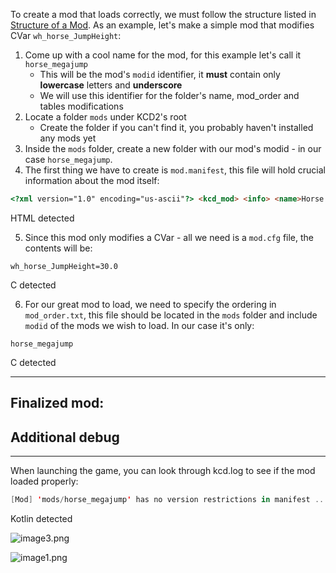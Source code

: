 To create a mod that loads correctly, we must follow the structure listed in [Structure of a Mod](chrome-extension://pcmpcfapbekmbjjkdalcgopdkipoggdi/articles/KM-A-3/Structure-of-a-Mod "KM-A-3: Structure of a Mod"). As an example, let's make a simple mod that modifies CVar `wh_horse_JumpHeight`:

1.  Come up with a cool name for the mod, for this example let's call it `horse_megajump`
    -   This will be the mod's `modid` identifier, it **must** contain only **lowercase** letters and **underscore**
    -   We will use this identifier for the folder's name, mod\_order and tables modifications
2.  Locate a folder `mods` under KCD2's root
    -   Create the folder if you can't find it, you probably haven't installed any mods yet
3.  Inside the `mods` folder, create a new folder with our mod's modid - in our case `horse_megajump`.
4.  The first thing we have to create is `mod.manifest`, this file will hold crucial information about the mod itself:

```html
<?xml version="1.0" encoding="us-ascii"?> <kcd_mod> <info> <name>Horse mega jump</name> <modid>horse_megajump</modid> <description>Your horse now jumps over buildings</description> <author>patrik.papso</author> <version>1.0.0</version> <created_on>2024-12-06</created_on> <modifies_level>false</modifies_level> </info> </kcd_mod>
```

HTML detected

5.  Since this mod only modifies a CVar - all we need is a `mod.cfg` file, the contents will be:

```clike
wh_horse_JumpHeight=30.0
```

C detected

6.  For our great mod to load, we need to specify the ordering in `mod_order.txt`, this file should be located in the `mods` folder and include `modid` of the mods we wish to load. In our case it's only:

```clike
horse_megajump
```

C detected

___

## Finalized mod:

## Additional debug

___

When launching the game, you can look through kcd.log to see if the mod loaded properly:

```kotlin
[Mod] 'mods/horse_megajump' has no version restrictions in manifest ... [Mod] 'mods/horse_megajump' is not limited to any game version, it will be enabled ... Loading config file 'mods/horse_megajump/mod.cfg' (mods\horse_catapult\mod.cfg) ... <16:22:02> [Mod] Opening paks in mods/horse_megajump/data/*.pak ... <16:22:20> [Error] XML reader: Can't open file 'Localization\text__horse_megajump.xml' ... <16:22:30> Loading lua init script for mod horse_megajump... <16:22:30> Loading and executing script file 'scripts/mods/horse_megajump.lua'...
```

Kotlin detected

![image3.png](https://warhorse.youtrack.cloud/api/files/200-9?sign=MTc0NzYxMjgwMDAwMHwyLTB8MjAwLTl8N01XajhWZzA0eTlyZkJ2ckFEaU15Xzc0VzJndm9aUXg4cU1YTHFGQ2IwSQ0K)

![image1.png](https://warhorse.youtrack.cloud/api/files/200-10?sign=MTc0NzYxMjgwMDAwMHwyLTB8MjAwLTEwfC00SjlEYmRkX1hYNmRmZjNVRU5ramFDNkktOXFiRjhnZE1uYUV5VGFjdmcNCg)
